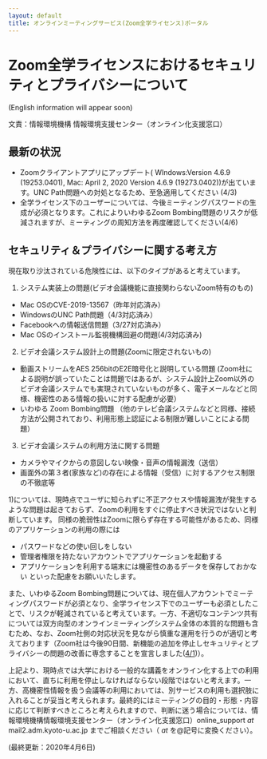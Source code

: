 ```yaml
---
layout: default
title: オンラインミーティングサービス(Zoom全学ライセンス)ポータル 
---
```

# Zoom全学ライセンスにおけるセキュリティとプライバシーについて
(English information will appear soon)

文責：情報環境機構 情報環境支援センター（オンライン化支援窓口）

## 最新の状況
- Zoomクライアントアプリにアップデート( WIndows:Version 4.6.9 (19253.0401), Mac: April 2, 2020 Version 4.6.9 (19273.0402))が出ています。UNC Path問題への対処となるため、至急適用してください (4/3)
- 全学ライセンス下のユーザーについては、今後ミーティングパスワードの生成が必須となります。これによりいわゆるZoom Bombing問題のリスクが低減されますが、ミーティングの周知方法を再度確認してください(4/6)

## セキュリティ＆プライバシーに関する考え方

現在取り沙汰されている危険性には、以下のタイプがあると考えています。

1) システム実装上の問題(ビデオ会議機能に直接関わらないZoom特有のもの)
- Mac OSのCVE-2019-13567（昨年対応済み）
- WindowsのUNC Path問題（4/3対応済み）
- Facebookへの情報送信問題（3/27対応済み）
- Mac OSのインストール監視機構回避の問題(4/3対応済み)

2) ビデオ会議システム設計上の問題(Zoomに限定されないもの)
- 動画ストリームをAES 256bitのE2E暗号化と説明している問題
(Zoom社による説明が誤っていたことは問題ではあるが、システム設計上Zoom以外のビデオ会議システムでも実現されていないものが多く、電子メールなどと同様、機密性のある情報の扱いに対する配慮が必要）
- いわゆる Zoom Bombing問題
（他のテレビ会議システムなどと同様、接続方法が公開されており、利用形態上認証による制限が難しいことによる問題）

3) ビデオ会議システムの利用方法に関する問題
- カメラやマイクからの意図しない映像・音声の情報漏洩（送信）
- 画面外の第３者(家族など)の存在による情報（受信）に対するアクセス制限の不徹底等

1)については、現時点でユーザに知られずに不正アクセスや情報漏洩が発生するような問題は起きておらず、Zoomの利用をすぐに停止すべき状況ではないと判断しています。
同様の脆弱性はZoomに限らず存在する可能性があるため、同様のアプリケーションの利用の際には
- パスワードなどの使い回しをしない
- 管理者権限を持たないアカウントでアプリケーションを起動する
- アプリケーションを利用する端末には機密性のあるデータを保存しておかない
といった配慮をお願いいたします。

また、いわゆるZoom Bombing問題については、現在個人アカウントでミーティングパスワードが必須となり、全学ライセンス下でのユーザーも必須としたことで、リスクが軽減されていると考えています。一方、不適切なコンテンツ共有については双方向型のオンラインミーティングシステム全体の本質的な問題も含むため、なお、Zoom社側の対応状況を見ながら慎重な運用を行うのが適切と考えております（Zoom社は今後90日間、新機能の追加を停止しセキュリティとプライバシーの問題の改善に専念することを宣言しました([4/1](https://blog.zoom.us/wordpress/2020/04/01/a-message-to-our-users/))）。

上記より、現時点では大学における一般的な講義をオンライン化する上での利用において、直ちに利用を停止しなければならない段階ではないと考えます。一方、高機密性情報を扱う会議等の利用においては、別サービスの利用も選択肢に入れることが妥当と考えられます。最終的にはミーティングの目的・形態・内容に応じて判断すべきところと考えられますので、判断に迷う場合については、情報環境機構情報環境支援センター（オンライン化支援窓口）online_support _at_ mail2.adm.kyoto-u.ac.jp までご相談ください（ _at_ を@記号に変換ください）。

(最終更新：2020年4月6日)


